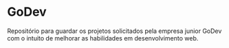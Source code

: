 # GoDev
Repositório para guardar os projetos solicitados pela empresa junior GoDev com o intuito de melhorar as habilidades em desenvolvimento web. 
